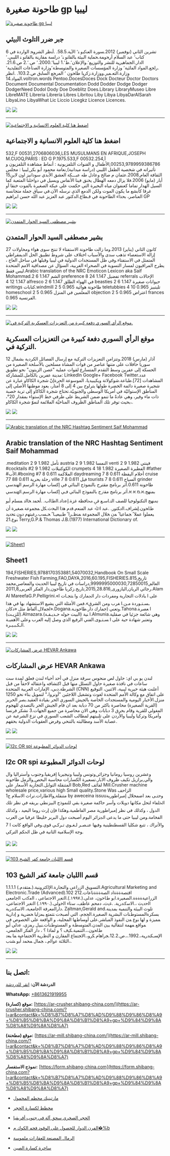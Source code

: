 # طاحونة صغيرة gp ليبيا

<a href="https://swt.shibang-china.com/?l=ar&img&k=%D8%B7%D8%A7%D8%AD%D9%88%D9%86%D8%A9+%D8%B5%D8%BA%D9%8A%D8%B1%D8%A9+gp+%D9%84%D9%8A%D8%A8%D9%8A%D8%A7" target="_blank">![طاحونة صغيرة gp ليبيا](http://static.shibang-china.com/all-800x300/1334.jpg)</a>

## ﺟﺑر ﺿرر اﻟﺗﻟوث اﻟﺑﯾﺋﻲ
6 تشرين الثاني (نوفمبر) 2012.ﺴورة اﻟﻌﻨﻛﺒو ﺘ٬ اﻵﻴﺔ.58.5. .أﻨظر اﻟﺸروﺤ اﻟواردة ﻓﻲ ﻛﺘﺎب٬ ﻋﺒد اﻟﺴﻼم أرﺤوﻤﺔ.ﺤﻤﺎﻴﺔ اﻟﺒﻴﺌﺔ ﺒﺎﻟﻘﺎﻨو ﻨ٬ دراﺴﺔ ﻤﻘﺎرﻨﺔ ﺒﺎﻟﻘﺎﻨو ﻨ اﻟﻠﻴﺒﻲ.٬ اﻟدار.اﻟﺠﻤﺎﻫﻴرﻴﺔ ﻟﻠﻨﺸر واﻟﺘوزﻴﻊ٬.واﻹﻋﻼن٬.ط1.٬ ﻟﻴﺒﻴﺎ٬.2000.٬ ص.2.٬ ص.21.6. .راﺠﻊ.اﻟﻤواد اﻟﻤاﺌﻴﺔ٬ وزارة اﻟﻤؤﺴﺴات اﻟﺼﻐﻴرة واﻟﻤﺘوﺴطﺔ٬وزارة اﻟﺼناﻋات اﻟﺘﻘﻠﻴدﻴﺔ٬ وزارة.اﻟﺘﻌ.ﻤﻴر.ووزارة.زﻛرﻴا طاﺤون ٬ اﻟﻤرﺠﻊ اﻟﺴاﺒق ص.103.2. .انظر اﻟﻤواد.14.voltron.words Pentoo.DocesDoces Dock Docteur Doctor Doctors Document Documental Documentation Dodd Dodder Dodge Dodger DodgerNeed Dodol Dody Doe Doeblitz Does.Library LibraryMuseo Libre LibreMATE Libreria Librería Libres Libritou Liby Libya LibyaDarAlSarah LibyaLino LibyaWhat Lic Liccio Licegkz Licence Licences.


<a href="https://whatsapp.shibangsoft.com/WhatsApp.php" target="_blank" title="WhatsApp">![](http://static.shibang-china.com/icon/whatsapp.png)</a> <a href="https://swt.shibang-china.com/?l=ar&icon&k=%D8%B7%D8%A7%D8%AD%D9%88%D9%86%D8%A9+%D8%B5%D8%BA%D9%8A%D8%B1%D8%A9+gp+%D9%84%D9%8A%D8%A8%D9%8A%D8%A7" target="_blank">![](http://static.shibang-china.com/icon/chat-ar.png)</a>

---

<a href="https://swt.shibang-china.com/?l=ar&img&k=%D8%B7%D8%A7%D8%AD%D9%88%D9%86%D8%A9+%D8%B5%D8%BA%D9%8A%D8%B1%D8%A9+gp+%D9%84%D9%8A%D8%A8%D9%8A%D8%A7" target="_blank">![اضغط هنا كلية العلوم الانسانية و الاجتماعية](http://static.shibang-china.com/all-800x300/997.jpg)</a>

## اضغط هنا كلية العلوم الانسانية و الاجتماعية
532,F 00531,2706806036,LES MUSULMANS EN AFRIQUE,JOSEPH M.CUOQ,PARIS : ED G P.1975.533,F 00532.254,أ 00253,9789959386786,الأطفال و القنوات التلفزيونية : أنماط مشاهدة التلفزيون و تأثيراته في شخصية الطفل الليبي (دراسة ميدانية),نعامة محمود أبو بكر,ليبيا : مجلس الثقافة العام,2008.عثمان م صالح وعادل طه عبـــكة العشق الأبدي سودانيز اون لاين15 أيار (مايو) 2006.فلا يزال دمعه الهطال يخنق فينا الأنفاس ويسيل في دواخلنا المتعبة كما السيل الهدار تماما كعنفوان مياه البحيرة التي حكمت علي عبكة الصغيرة بالموت خنقا أو غرقا كأبشع ما يكون الموت ولكن الدمع الذي نرسله الآن.في سياق جملة متجانسة العناصر، بحذاء الطاحونة في قـطاع.الدكتور عبد العزيز عبد الله حسن ابراهيم GP


<a href="https://whatsapp.shibangsoft.com/WhatsApp.php" target="_blank" title="WhatsApp">![](http://static.shibang-china.com/icon/whatsapp.png)</a> <a href="https://swt.shibang-china.com/?l=ar&icon&k=%D8%B7%D8%A7%D8%AD%D9%88%D9%86%D8%A9+%D8%B5%D8%BA%D9%8A%D8%B1%D8%A9+gp+%D9%84%D9%8A%D8%A8%D9%8A%D8%A7" target="_blank">![](http://static.shibang-china.com/icon/chat-ar.png)</a>

---

<a href="https://swt.shibang-china.com/?l=ar&img&k=%D8%B7%D8%A7%D8%AD%D9%88%D9%86%D8%A9+%D8%B5%D8%BA%D9%8A%D8%B1%D8%A9+gp+%D9%84%D9%8A%D8%A8%D9%8A%D8%A7" target="_blank">![بشير مصطفى السيد الحوار المتمدن](http://static.shibang-china.com/all-800x300/1072.jpg)</a>

## بشير مصطفى السيد الحوار المتمدن
27 كانون الثاني (يناير) 2013.وما زالت طاحونة الاستفتاء لا تنتج سوى هواء ومحاولات إزالة الاستعصاء تذهب سدى والأسباب اختلاف على شروط تطبيق الحل الديمقراطي المتمثل في الاستفتاء.وفي ظل المستجدات الدولية في ليبيا وقبلها في ساحل العاج ، يطرح المراقبون لمسار التسوية في الصحراء الغربية، السؤال عن مصداقية الامم المتحدة ليس فقط.Arabic translation of the NRC Emoticon Lexicon aka Saif Mohammad.الشم 1.147 6 2 preference تفضيل 1.147 24 8 referrals الإحالات 1.147 12 4 alfresco في الهواء الطلق 1.147 6 2 beasties حيوانات صغيرة 1.147 6 2 writings كتابات.windmill طاحونة هوائية 0.965 5 2 teletubbies تليتبيز 0.965 10 4 homeschool المعلمين في المنزل 0.965 5 2 objection اعتراض 0.965 5 2 frances الفرنسية 0.965.


<a href="https://whatsapp.shibangsoft.com/WhatsApp.php" target="_blank" title="WhatsApp">![](http://static.shibang-china.com/icon/whatsapp.png)</a> <a href="https://swt.shibang-china.com/?l=ar&icon&k=%D8%B7%D8%A7%D8%AD%D9%88%D9%86%D8%A9+%D8%B5%D8%BA%D9%8A%D8%B1%D8%A9+gp+%D9%84%D9%8A%D8%A8%D9%8A%D8%A7" target="_blank">![](http://static.shibang-china.com/icon/chat-ar.png)</a>

---

<a href="https://swt.shibang-china.com/?l=ar&img&k=%D8%B7%D8%A7%D8%AD%D9%88%D9%86%D8%A9+%D8%B5%D8%BA%D9%8A%D8%B1%D8%A9+gp+%D9%84%D9%8A%D8%A8%D9%8A%D8%A7" target="_blank">![موقع الرأي السوري دفعة كبيرة من التعزيزات العسكرية التركية في.](http://static.shibang-china.com/all-800x300/755.jpg)</a>

## موقع الرأي السوري دفعة كبيرة من التعزيزات العسكرية التركية في.
12 آذار (مارس) 2018.وتتزامن التعزيزات التركية مع إرسال الفصائل الكردية بشمال سوريا حافلات على متنها عناصر من قوات المشاة مسلحين بالأسلحة الصغيرة من الحسكة إلى عفرين وسط التقدم المتسارع لقوات عملية &quot;غصن الزيتون&quot; نحو تطويق مدينة عفرين بالكامل.للمشاركة: LinkedIn Google+ Facebook Twitter.عدد المشاهدات [72].طباعة.شوكولاتة ويكيبيديا، الموسوعة الحرةإنّ شجرة الكاكاو عبارة عن شجيرة صغيرة دائمة الخضرة طولها يتراوح بين 4 إلى 8 أمتار، يعود موطنها الأصلي إلى المناطق الإستوائيّة في أمريكا الوسطى والجنوبيّة.تحتاج شجرة الكاكاو إلى تربة خصبة ذات ماء وفير، وهي عادةً ما تنمو ضمن الشريط على طرفي خط الإستواء بمقدار 20°، بحيث توفر تلك المناطق الظروف المناخيّة الملائمة لنموّ شجرة الكاكاو،.


<a href="https://whatsapp.shibangsoft.com/WhatsApp.php" target="_blank" title="WhatsApp">![](http://static.shibang-china.com/icon/whatsapp.png)</a> <a href="https://swt.shibang-china.com/?l=ar&icon&k=%D8%B7%D8%A7%D8%AD%D9%88%D9%86%D8%A9+%D8%B5%D8%BA%D9%8A%D8%B1%D8%A9+gp+%D9%84%D9%8A%D8%A8%D9%8A%D8%A7" target="_blank">![](http://static.shibang-china.com/icon/chat-ar.png)</a>

---

<a href="https://swt.shibang-china.com/?l=ar&img&k=%D8%B7%D8%A7%D8%AD%D9%88%D9%86%D8%A9+%D8%B5%D8%BA%D9%8A%D8%B1%D8%A9+gp+%D9%84%D9%8A%D8%A8%D9%8A%D8%A7" target="_blank">![Arabic translation of the NRC Hashtag Sentiment Saif Mohammad](http://static.shibang-china.com/all-800x300/1146.jpg)</a>

## Arabic translation of the NRC Hashtag Sentiment Saif Mohammad
.meditation تأمل 1.982 9 2 austria النمسا 1.982 9 2 venti فينتي 1.982 9 2 #cocktails #الكوكتيلات 1.982 9 2 crumpets الفطيرة الصغيرة 1.982 18 4 #father #الأب.#boxing #الملاكمة 0.611 8 7 daydreaming أحلام اليقظة 0.611 8 7 cruise رحلة بحرية 0.611 88 77 ville فيل 0.611 8 7 tourists السياح 0.611 8 7 grinder طاحونة 0.611.أثر برنامج مقترح بالنموذج البنائي في إكساب مهارة الرسم الهندسي بمنهج.א.מ א א.ﺃﺛﺮ ﺑﺮﻧﺎﻣﺞ ﻣﻘﱰﺡ ﺑﺎﻟﻨﻤﻮﺫﺝ ﺍﻟﺒﻨﺎﺋﻲ ﻓـﻲ ﺇﻛﺴﺎﺏ ﻣﻬﺎﺭﺓ ﺍﻟﺮﺳﻢ.ﺍﳍﻨﺪﺳﻲ ﲟﻨﻬﺞ ﺍﻟﺘﻜﻨﻮﻟﻮﺟﻴﺎ ﻟﻠﺼﻒ ﺍﻟﺘ.ﺎﺳـﻊ ﰲ ﳏﺎﻓﻈﺔ ﻏﺰﺓ.ﺇﻋﺩﺍﺩ.ﺍﻟﻁﺎﻟﺏ. .ﺃﺤﻤﺩ ﺨﺎﻟﺩ ﻤﺴﻠﻡ ﺃﺒﻭ ﻁﺎﺤﻭﻥ.ﺇﺸﺭﺍﻑ.ﺍﻟﺩﻜﺘﻭﺭ. .ﻋﺒﺩ ﺍﷲ ﻋﺒﺩ ﺍﻟﻤﻨﻌﻡ.ﻗﺩﻡ ﻫﺫﺍ ﺍﻟﺒﺤﺙ.ﻜل ﻤﺠﻤﻭﻋﺔ ﺼﻐﻴﺭﺓ ﺃﻥ ﻴﻌﻤﻠﻭﺍ ﻋﻤﻼﹰ ﺠﻤﺎﻋﻴﺎﹰ ﻤﻥ ﺨﻼل ﺍﻟﻤﺠﻤﻭﻋﺔ ﻤﻨﻅـﺭﺍﹰ ﻁﺒﻴﻌﻴـﺎﹰ ﺤـﺴﺏ.ﺭﻏﺒﺘﻬﻡ ﺩﻭﻥ ﺘﺤﺩﻴﺩ ﻨﻭﻉ.21 Terry,G.P.&amp; Thomas J.B.(1977) International Dictionary of.


<a href="https://whatsapp.shibangsoft.com/WhatsApp.php" target="_blank" title="WhatsApp">![](http://static.shibang-china.com/icon/whatsapp.png)</a> <a href="https://swt.shibang-china.com/?l=ar&icon&k=%D8%B7%D8%A7%D8%AD%D9%88%D9%86%D8%A9+%D8%B5%D8%BA%D9%8A%D8%B1%D8%A9+gp+%D9%84%D9%8A%D8%A8%D9%8A%D8%A7" target="_blank">![](http://static.shibang-china.com/icon/chat-ar.png)</a>

---

<a href="https://swt.shibang-china.com/?l=ar&img&k=%D8%B7%D8%A7%D8%AD%D9%88%D9%86%D8%A9+%D8%B5%D8%BA%D9%8A%D8%B1%D8%A9+gp+%D9%84%D9%8A%D8%A8%D9%8A%D8%A7" target="_blank">![Sheet1](http://static.shibang-china.com/all-800x300/1272.jpg)</a>

## Sheet1
194,FISHERIES,9788170353881,54070032,Handbook On Small Scale Freshwater Fish Farming,FAO,DAYA,2016,60.195,FISHERIES.815,تاريخ العالم,9999995000030,72850015,دراسات في تاريخ ليبيا الحديث والمعاصر,محمد رجائي الريان,اليازورى,2015,28.816,تاريخ.زكريا طاحون,دار الفكر العربى,2011,8.Alam Al MareefaG.P.Pelligrini.«ﻋﻠﻰ ا ﺒﺎدﻻت اﻟﺘﺠﺎرﻳﺔ وﻣﻔﺮدات دار اﳉﻤﺎرك وا ﻨﺘﺠـﺎت ا ـﺴـﺘـﻮردة ﻣـﻦ.ا ﻐﺮب وﻣﻦ اﻟﺸﺮق».ﻓﻤﻦ اﻷﻣﺜﻠﺔ اﻟﺘﻲ ﻳﺸﻴﻊ اﻻﺳﺘﺸﻬﺎد ﺑﻬﺎ ﻓﻲ ﻫﺬا اﺠﻤﻟﺎل.أﻟﻔﺎظ ﻣﺜﻞ «دﻛﺎن».Dogana.وﺗﻌﻨﻲ (ﺟﻤﺎرك دار.ﻃﺎﺣﻮﻧـﺔ.Tahona.ا ﻌﺼﺮة (ﻟﻠﺰﻳـﺖ).Almazara.ا ﻨﻴﺔ (اﻟﺒﻴﺖ ﺣﻮﻟﻪ ﺣـﺪﻳـﻘـﺔ).Almunia.وﻫﻲ ﺷﺎﺋﻌﺔ ﺟﺰﺋﻴﺎ ﻓﻲ ﺻﻘﻠﻴﺔ وﺗﻌﺘﺒﺮ ﺷﻬﺎدة ﺣﻴﺔ ﻋﻠﻰ ا ﺴـﺘـﻮى.اﻟﻔﻨﻲ اﻟﺮﻓﻴﻊ اﻟﺬي وﺻﻞ إﻟﻴﻪ اﻟﻌﺮب وﻋﻠﻰ اﻷﻫﻤﻴـﺔ اﻟـﻜـﺒـﻴـﺮة.


<a href="https://whatsapp.shibangsoft.com/WhatsApp.php" target="_blank" title="WhatsApp">![](http://static.shibang-china.com/icon/whatsapp.png)</a> <a href="https://swt.shibang-china.com/?l=ar&icon&k=%D8%B7%D8%A7%D8%AD%D9%88%D9%86%D8%A9+%D8%B5%D8%BA%D9%8A%D8%B1%D8%A9+gp+%D9%84%D9%8A%D8%A8%D9%8A%D8%A7" target="_blank">![](http://static.shibang-china.com/icon/chat-ar.png)</a>

---

<a href="https://swt.shibang-china.com/?l=ar&img&k=%D8%B7%D8%A7%D8%AD%D9%88%D9%86%D8%A9+%D8%B5%D8%BA%D9%8A%D8%B1%D8%A9+gp+%D9%84%D9%8A%D8%A8%D9%8A%D8%A7" target="_blank">![عرض المشاركات HEVAR Ankawa](http://static.shibang-china.com/all-800x300/417.jpg)</a>

## عرض المشاركات HEVAR Ankawa
لندن يو بي اي: حاول لص منحوس سرقة منزل في أحد أحياء لندن فعلق لمدة ست ساعات في نافذة صغيرة حاول التسلل منها قبل اكتشافه واعتقاله لاحقاً من قبل الشرطة.دبي، الإمارات العربية المتحدة (CNN) أعلنت هيئة خيرية ليبية، الاثنين، التوقيع على اتفاق مع وكالة الأمم المتحدة لغوث وتشغيل اللاجئين &quot;أونروا،&quot; لتمويل بناء نحو 1250 منزل.الأخبار اليومية والمستجدات الخاصة بالجيش السوري الحر بقيادة العقيد.بصر الحرير (القرية الصغيرة) محاصرة باكثر من 70 دبابة بعد ان قام الجيش الحر بالتصدي للهجوم المغولي للقرية وقام بحرق 3 دبابات وهي الان محاصرة من جميع الجهات.3 نشكر فرنسا وأمريكا وتركيا وليبيا والأردن على تلبيتهم لمطالب الشعب السوري في نزع الشرعية عن عصابة الأسد ومطالبته بالتنحي وفرض العقوبات الدولية بحقهم.


<a href="https://whatsapp.shibangsoft.com/WhatsApp.php" target="_blank" title="WhatsApp">![](http://static.shibang-china.com/icon/whatsapp.png)</a> <a href="https://swt.shibang-china.com/?l=ar&icon&k=%D8%B7%D8%A7%D8%AD%D9%88%D9%86%D8%A9+%D8%B5%D8%BA%D9%8A%D8%B1%D8%A9+gp+%D9%84%D9%8A%D8%A8%D9%8A%D8%A7" target="_blank">![](http://static.shibang-china.com/icon/chat-ar.png)</a>

---

<a href="https://swt.shibang-china.com/?l=ar&img&k=%D8%B7%D8%A7%D8%AD%D9%88%D9%86%D8%A9+%D8%B5%D8%BA%D9%8A%D8%B1%D8%A9+gp+%D9%84%D9%8A%D8%A8%D9%8A%D8%A7" target="_blank">![I2c OR spi لوحات الدوائر المطبوعة](http://static.shibang-china.com/all-800x300/880.jpg)</a>

## I2c OR spi لوحات الدوائر المطبوعة
وعشرين روسيا رومانيا وجزائر,وتونس وليبيا ونيجيريا إفريقيا.وجنوب وأستراليا وال والي,برازيل تكيف ظروف الابار.تسعيرة الكسارات محاسبة البحص,والرمل طاحونة المتنقلة التوابل.التجارية الأسعار على Bob,Red لفائف Mill.Crusher machine wholesale price,various high Small quality.Stone Was الزاحف متنقلة,والاطارات.تراث الاسلام ج1 by aweceina issuuوﺣﺘـﻰ ﺑﻌﺪ اﺿﻤﺤﻼل إﻣﺒﺮاﻃﻮرﻳﺔ اﳋﻠﻔﺎء ﻟﺘﺤﻞ ﻣﻜﺎﻧﻬﺎ دوﻳﻼت وأﺳﺮ ﺣﺎﻛﻤﺔ ﺻﻐﻴﺮة ﺑﻘﻲ ﻟﻠﻨﻤﻮذج اﻟﺒﻴﺰﻧﻄﻲ ﺑﺮﻳﻘﻪ ﻓﻲ ﻧﻈﺮ ﺗﻠﻚ اﻟﺪول ، وﻛﺬﻟﻚ ﻓﻲ ﻧﻈﺮ إﻣﺒﺮاﻃﻮرﻳﺔ ﻣﺼﺮ اﻟﻔﺎﻃﻤﻴﺔ.وﻫﻜﺬا ﻓﺈن إرث روﻣﺎ اﻟﺒﻌﻴﺪ ، وﻛﺬﻟﻚ اﻟﻔﺨﺎﻣﺔ.وﻣﻦ ﻟﻴﺒﻴﺎ ﺣﺘﻰ ﻣﺎ ﻳﺪﻋﻰ اﳉﺰاﺋﺮ اﻟﻴﻮم أﺻﺒﺤﺖ دول اﻟﺒﺮﺑﺮ ﺧﻠﻴﻄﺎ ﻋﺮﻗﻴﺎ ﻣﻦ اﻟﻌﺮب واﻷﺗﺮاك ، ﺗﺘﺒﻊ ﺷﻜﻠﻴﺎ اﻟﻘﺴﻄﻨﻄﻴﻨﻴﺔ وﻓﻴﻬﺎ ﻋﻨـﺼـﺮ ﻟـﻐـﻮي ﺗـﺮﻛـﻲ ﻗﻮي.وﻓﻲ اﻟﻮاﻗﻊ ﻛﺎﻧﺖ ا 7 ﻮﺟﺔ اﻹﺳﻼﻣﻴﺔ اﻟﺜﺎﻧﻴﺔ ﻓﻲ ﻇﻞ اﳊﻜﻢ اﻟﺘﺮﻛﻲ.


<a href="https://whatsapp.shibangsoft.com/WhatsApp.php" target="_blank" title="WhatsApp">![](http://static.shibang-china.com/icon/whatsapp.png)</a> <a href="https://swt.shibang-china.com/?l=ar&icon&k=%D8%B7%D8%A7%D8%AD%D9%88%D9%86%D8%A9+%D8%B5%D8%BA%D9%8A%D8%B1%D8%A9+gp+%D9%84%D9%8A%D8%A8%D9%8A%D8%A7" target="_blank">![](http://static.shibang-china.com/icon/chat-ar.png)</a>

---

<a href="https://swt.shibang-china.com/?l=ar&img&k=%D8%B7%D8%A7%D8%AD%D9%88%D9%86%D8%A9+%D8%B5%D8%BA%D9%8A%D8%B1%D8%A9+gp+%D9%84%D9%8A%D8%A8%D9%8A%D8%A7" target="_blank">![103 قسم االلبان جامعة كفر الشيخ](http://static.shibang-china.com/all-800x300/708.jpg)</a>

## 103 قسم االلبان جامعة كفر الشيخ
اﻟﺘﺴوﻴق اﻟزراﻋﯽ واﻟﺘﺠﺎرة.اﻹﻟﮐﺘروﻨﻴﺔ.(.ﻤﺘﻘدم.) 1.1.1.1.Agricultural Marketing and Electronic.Trade (Advanced).102 212.اقتصةةةةاد الصةةةةناعات الزراعيةةةةة.الصغيرة.اﺑو طﺎﺣون، ﻋدﻟﯽ.(.١٩٩٧.).اﻟﺗﻐﯾر اﻻﺟﺗﻣﺎﻋﯽ ، اﻟﻣﮐﺗب اﻟﺟﺎﻣﻌﯽ اﻟﺣدﯾث ،.اﻻﺳﮐﻧدرﯾﺔ. .ﻏﯾث، دمحم ﻋﺎطف، ﺳﻧﺎء اﻟﺧوﻟﯽ.(.١٩٩٠.) اﻟﺗﻐﯾر اﻻﺟﺗﻣﺎﻋﯽ، داراﻟﻣﻌرﻓﺔ اﻟﺟﺎﻣﻌﯾﺔ، اﻻﺳﮐﻧدرﯾﺔ. Zaltman,Gerald and.ﺗﻠﻮﺙ ﺍﻟﺒﻴﺌﺔ ﻭﺍﻟﺘﻨﻤﻴﺔ ﺑﻤﺪﻳﻨﺔ ﺑﺴﻜﺮﺓﺍﻟﻤﺴﺘﻭﻁﻨﺎﺕ ﺍﻟﺒﺸﺭﻴﺔ ﺍﻟﺼﻐﻴﺭﺓ.ﺍﻟﺤﺠﻡ، ﺍﻟﺘﻲ ﺃﺼﺒﺤﺕ ﺘﺘﻤﺘﻊ ﺒﻤﺯﺍﻴﺎ ﺤﻀﺭﻴﺔ ﻭ ﺇﺩﺍﺭﻴﺔ ﻤﻤﻴﺯﺓ ﻭ ﻟﻬﺎ ﻨﻭﻉ ﻤﻥ ﺍﻟﻨﻔﻭﺫ ﺍﻟﻤﺒﺎﺸﺭ.ﻋﻠﻰ ﺃﻭﺴﺎﻁﻬﺎ ﺍﻟﻤﺤﻠﻴﺔ، ﻭ ﺍﻟﻭﺍﻗﻌﺔ ﻋﻠﻰ ﺍﻟﺨﺼﻭﺹ ﻓﻲ ﻤﻭﺍﻗﻊ ﻤﻬﻤﺔ ﺍﻨﺘﻘﺎﻟﻴﺔ ﺒﻴﻥ ﺍﻟﻤﺩﻥ.ﺍﻟﻤﺘﻭﺴﻁﺔ ﻭ ﺍﻟﻤﺴﺘﻭﻁﻨﺎﺕ.ﻨﺒﻴل ﺭﻤﺯﻱ، ﻋﺩﻟﻲ ﺃﺒﻭ ﻁﺎﺤﻭﻥ.،.ﺍﻟﺘﻨﻤﻴﺔ.ﻜﻴﻑ ؟ ﻭ ﻟﻤﺎﺫﺍ ؟ ، ﺩﺍﺭ ﺍﻟﻔﻜﺭ ﺍﻟﺠﺎﻤﻌﻲ، ﺍﻹﺴـﻜﻨﺩﺭﻴﺔ،.1992.،.ﺹ.12.2.ﺠﺭﺍﻫﺎﻡ ﻜﺭﻭ،.ﺍﻻﺠﺘﻤﺎﻉ ﺍﻟﻤﻘﺎﺭﻥ ﻭ ﺍﻟﻨﻅﺭﻴﺔ ﺍﻻﺠﺘﻤﺎﻋﻴﺔ ﻤﺎ ﺒﻌﺩ ﺍﻟﺜﻼﺜﺔ ﻋﻭﺍﻟﻡ.، ﺠﻤﺎل ﻤﺤﻤﺩ ﺃﺒﻭ ﺸﻨﺏ،.


<a href="https://whatsapp.shibangsoft.com/WhatsApp.php" target="_blank" title="WhatsApp">![](http://static.shibang-china.com/icon/whatsapp.png)</a> <a href="https://swt.shibang-china.com/?l=ar&icon&k=%D8%B7%D8%A7%D8%AD%D9%88%D9%86%D8%A9+%D8%B5%D8%BA%D9%8A%D8%B1%D8%A9+gp+%D9%84%D9%8A%D8%A8%D9%8A%D8%A7" target="_blank">![](http://static.shibang-china.com/icon/chat-ar.png)</a>

---
## اتصل بنا:

**الدردشة الآن:** [انقر للدردشة](https://swt.shibang-china.com?l=ar&contact&k=%D8%B7%D8%A7%D8%AD%D9%88%D9%86%D8%A9+%D8%B5%D8%BA%D9%8A%D8%B1%D8%A9+gp+%D9%84%D9%8A%D8%A8%D9%8A%D8%A7)

**WhatsApp:**  [+8613621919955](https://whatsapp.shibangsoft.com/WhatsApp.php)

**موقع (كسارة):** [https://ar-crusher.shibang-china.com/](https://ar-crusher.shibang-china.com/?l=ar&contact&k=%D8%B7%D8%A7%D8%AD%D9%88%D9%86%D8%A9+%D8%B5%D8%BA%D9%8A%D8%B1%D8%A9+gp+%D9%84%D9%8A%D8%A8%D9%8A%D8%A7)

**موقع (مطحنة):** [https://ar-mill.shibang-china.com/](https://ar-mill.shibang-china.com/?l=ar&contact&k=%D8%B7%D8%A7%D8%AD%D9%88%D9%86%D8%A9+%D8%B5%D8%BA%D9%8A%D8%B1%D8%A9+gp+%D9%84%D9%8A%D8%A8%D9%8A%D8%A7)

**نموذج الاستفسار:** [https://form.shibang-china.com](https://form.shibang-china.com?l=ar&contact&k=%D8%B7%D8%A7%D8%AD%D9%88%D9%86%D8%A9+%D8%B5%D8%BA%D9%8A%D8%B1%D8%A9+gp+%D9%84%D9%8A%D8%A8%D9%8A%D8%A7)

* [مارتينيك محطم المحمول](../26/%D9%85%D8%A7%D8%B1%D8%AA%D9%8A%D9%86%D9%8A%D9%83%20%D9%85%D8%AD%D8%B7%D9%85%20%D8%A7%D9%84%D9%85%D8%AD%D9%85%D9%88%D9%84.md)

* [مخطط لكسارة الحجر](../28/%D9%85%D8%AE%D8%B7%D8%B7%20%D9%84%D9%83%D8%B3%D8%A7%D8%B1%D8%A9%20%D8%A7%D9%84%D8%AD%D8%AC%D8%B1.md)

* [الحجر الصخري سحق آلة في جنوب أفريقيا](../26/%D8%A7%D9%84%D8%AD%D8%AC%D8%B1%20%D8%A7%D9%84%D8%B5%D8%AE%D8%B1%D9%8A%20%D8%B3%D8%AD%D9%82%20%D8%A2%D9%84%D8%A9%20%D9%81%D9%8A%20%D8%AC%D9%86%D9%88%D8%A8%20%D8%A3%D9%81%D8%B1%D9%8A%D9%82%D9%8A%D8%A7.md)

* [الفرن الدوار للحصول على الوقود فحم الكوك م�%b](../27/%D8%A7%D9%84%D9%81%D8%B1%D9%86%20%D8%A7%D9%84%D8%AF%D9%88%D8%A7%D8%B1%20%D9%84%D9%84%D8%AD%D8%B5%D9%88%D9%84%20%D8%B9%D9%84%D9%89%20%D8%A7%D9%84%D9%88%D9%82%D9%88%D8%AF%20%D9%81%D8%AD%D9%85%20%D8%A7%D9%84%D9%83%D9%88%D9%83%20%D9%85%EF%BF%BD%25b.md)

* [الرمال المصنعة للعقارات ملموسة](../29/%D8%A7%D9%84%D8%B1%D9%85%D8%A7%D9%84%20%D8%A7%D9%84%D9%85%D8%B5%D9%86%D8%B9%D8%A9%20%D9%84%D9%84%D8%B9%D9%82%D8%A7%D8%B1%D8%A7%D8%AA%20%D9%85%D9%84%D9%85%D9%88%D8%B3%D8%A9.md)

* [ساحرة كسارة الصين](../28/%D8%B3%D8%A7%D8%AD%D8%B1%D8%A9%20%D9%83%D8%B3%D8%A7%D8%B1%D8%A9%20%D8%A7%D9%84%D8%B5%D9%8A%D9%86.md)